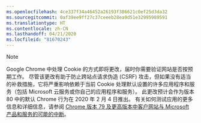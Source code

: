 ```yaml
---
ms.openlocfilehash: 4ce337f34a46452a26193f386621c0ef25d3da32
ms.sourcegitcommit: 0af39ee9ff27c37ceeeb28ea9d51e32995989591
ms.translationtype: HT
ms.contentlocale: zh-CN
ms.lasthandoff: 04/21/2020
ms.locfileid: "81670243"
---
```

> [!NOTE] 
> Google Chrome 中处理 Cookie 的方式即将更改，届时你需要验证网站是否按预期工作。 尽管该更改有助于防止跨站点请求伪造 (CSRF) 攻击，但如果没有适当的补救措施，它将严重影响依赖于当前 Cookie 处理默认设置的许多应用程序和服务（包括 Microsoft 云服务或你自己的应用程序和服务）。 此更改预计会作为版本 80 中的默认 Chrome 行为在 2020 年 2 月 4 日推出。 有关如何测试应用的更多信息和详细信息，请参阅 [Chrome 版本 79 及更高版本中客户网站与 Microsoft 产品和服务的可能的中断](https://support.microsoft.com/help/4522904/potential-disruption-to-customer-websites-in-latest-chrome)。